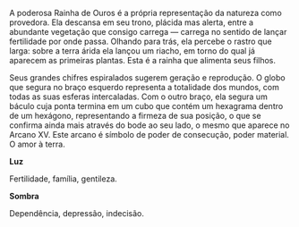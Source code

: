 A poderosa Rainha de Ouros é a própria representação da natureza como
provedora. Ela descansa em seu trono, plácida mas alerta, entre a abundante
vegetação que consigo carrega — carrega no sentido de lançar fertilidade por
onde passa. Olhando para trás, ela percebe o rastro que larga: sobre a terra
árida ela lançou um riacho, em torno do qual já aparecem as primeiras plantas.
Esta é a rainha que alimenta seus filhos.

Seus grandes chifres espiralados sugerem geração e reprodução. O globo que
segura no braço esquerdo representa a totalidade dos mundos, com todas as suas
esferas intercaladas. Com o outro braço, ela segura um báculo cuja ponta
termina em um cubo que contém um hexagrama dentro de um hexágono,
representando a firmeza de sua posição, o que se confirma ainda mais através
do bode ao seu lado, o mesmo que aparece no Arcano XV. Este arcano é símbolo
de poder de consecução, poder material. O amor à terra.

**Luz**

Fertilidade, família, gentileza.

**Sombra**

Dependência, depressão, indecisão.

